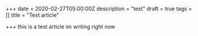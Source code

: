 +++
date = 2020-02-27T05:00:00Z
description = "test"
draft = true
tags = []
title = "Test article"

+++
this is a test article im writing right now 